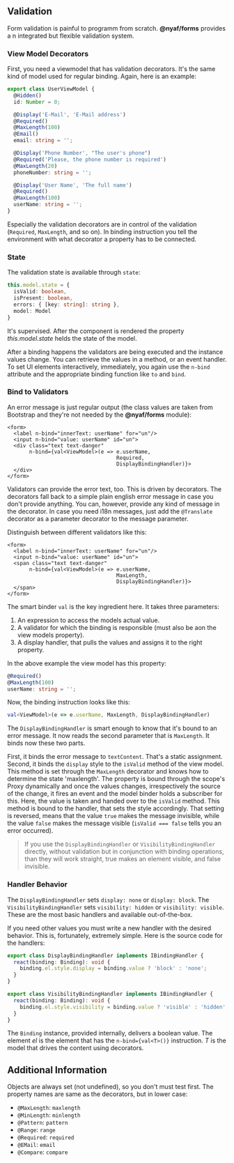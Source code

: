 
## Validation

Form validation is painful to programm from scratch. **@nyaf/forms** provides a n integrated but flexible validation system.

### View Model Decorators

First, you need a viewmodel that has validation decorators. It's the same kind of model used for regular binding. Again, here is an example:

```ts
export class UserViewModel {
  @Hidden()
  id: Number = 0;

  @Display('E-Mail', 'E-Mail address')
  @Required()
  @MaxLength(100)
  @Email()
  email: string = '';

  @Display('Phone Number', "The user's phone")
  @Required('Please, the phone number is required')
  @MaxLength(20)
  phoneNumber: string = '';

  @Display('User Name', 'The full name')
  @Required()
  @MaxLength(100)
  userName: string = '';
}
```

Especially the validation decorators are in control of the validation (`Required`, `MaxLength`, and so on). In binding instruction you tell the environment with what decorator a property has to be connected.

### State

The validation state is available through `state`:

```ts
this.model.state = {
  isValid: boolean,
  isPresent: boolean,
  errors: { [key: string]: string },
  model: Model
}
```

It's supervised. After the component is rendered the property _this.model.state_ helds the state of the model.

After a binding happens the validators are being executed and the instance values change. You can retrieve the values in a method, or an event handler. To set UI elements interactively, immediately, you again use the `n-bind` attribute and the appropriate binding function like `to` and `bind`.

### Bind to Validators

An error message is just regular output (the class values are taken from Bootstrap and they're not needed by the **@nyaf/forms** module):

```tsx
<form>
  <label n-bind="innerText: userName" for="un"/>
  <input n-bind="value: userName" id="un">
  <div class="text text-danger"
       n-bind={val<ViewModel>(e => e.userName,
                                   Required,
                                   DisplayBindingHandler)}>
  </div>
</form>
```

Validators can provide the error text, too. This is driven by decorators. The decorators fall back to a simple plain english error message in case you don't provide anything. You can, however, provide any kind of message in the decorator. In case you need i18n messages, just add the `@Translate` decorator as a parameter decorator to the message parameter.

Distinguish between different validators like this:

```tsx
<form>
  <label n-bind="innerText: userName" for="un"/>
  <input n-bind="value: userName" id="un">
  <span class="text text-danger"
       n-bind={val<ViewModel>(e => e.userName,
                                   MaxLength,
                                   DisplayBindingHandler)}>
  </span>
</form>
```

The smart binder `val` is the key ingredient here. It takes three parameters:

1. An expression to access the models actual value.
2. A validator for which the binding is responsible (must also be aon the view models property).
3. A display handler, that pulls the values and assigns it to the right property.

In the above example the view model has this property:

```ts
@Required()
@MaxLength(100)
userName: string = '';
```

Now, the binding instruction looks like this:

```ts
val<ViewModel>(e => e.userName, MaxLength, DisplayBindingHandler)
```

The `DisplayBindingHandler` is smart enough to know that it's bound to an error message. It now reads the second parameter that is `MaxLength`. It binds now these two parts.

First, it binds the error message to `textContent`. That's a static assignment. Second, it binds the `display` style to the `isValid` method of the view model. This method is set through the `MaxLength` decorator and knows how to determine the state 'maxlength'. The property is bound through the scope's Proxy dynamically and once the values changes, irrespectively the source of the change, it fires an event and the model binder holds a subscriber for this. Here, the value is taken and handed over to the `isValid` method. This method is bound to the handler, that sets the style accordingly. That setting is reversed, means that the value `true` makes the message invisible, while the value `false` makes the message visible (`isValid === false` tells you an error occurred).

> If you use the `DisplayBindingHandler` or `VisibilityBindingHandler` directly, without validation but in conjunction with binding operations, than they will work straight, true makes an element visible, and false invisible.

### Handler Behavior

The `DisplayBindingHandler` sets `display: none` or `display: block`. The `VisibilityBindingHandler` sets `visibility: hidden` or `visibility: visible`. These are the most basic handlers and available out-of-the-box.

If you need other values you must write a new handler with the desired behavior. This is, fortunately, extremely simple. Here is the source code for the handlers:

```ts
export class DisplayBindingHandler implements IBindingHandler {
  react(binding: Binding): void {
    binding.el.style.display = binding.value ? 'block' : 'none';
  }
}

export class VisibilityBindingHandler implements IBindingHandler {
  react(binding: Binding): void {
    binding.el.style.visibility = binding.value ? 'visible' : 'hidden';
  }
}
```

The `Binding` instance, provided internally, delivers a boolean value. The element _el_ is the element that has the `n-bind={val<T>()}` instruction. _T_ is the model that drives the content using decorators.

## Additional Information

Objects are always set (not undefined), so you don't must test first. The property names are same as the decorators, but in lower case:

- `@MaxLength`: `maxlength`
- `@MinLength`: `minlength`
- `@Pattern`: `pattern`
- `@Range`: `range`
- `@Required`: `required`
- `@EMail`: `email`
- `@Compare`: `compare`
